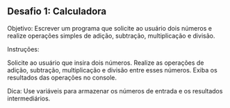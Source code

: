 ## Desafio 1: Calculadora 
Objetivo: Escrever um programa que solicite ao usuário dois números e realize operações 
simples de adição, subtração, multiplicação e divisão.

Instruções:

Solicite ao usuário que insira dois números.
Realize as operações de adição, subtração, multiplicação e divisão entre esses números.
Exiba os resultados das operações no console.

Dica: Use variáveis para armazenar os números de entrada e os resultados intermediários.
